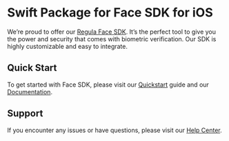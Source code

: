 # Swift Package for Face SDK for iOS

We’re proud to offer our [Regula Face SDK](https://mobile.regulaforensics.com/biometric-verification). It’s the perfect tool to give you the power and security that comes with biometric verification. Our SDK is highly customizable and easy to integrate.

## Quick Start

To get started with Face SDK, please visit our [Quickstart](https://docs.regulaforensics.com/face-sdk/getting-started/quickstart) guide and our [Documentation](https://docs.regulaforensics.com/face-sdk/).

## Support

If you encounter any issues or have questions, please visit our [Help Center](https://support.regulaforensics.com/hc/en-us).